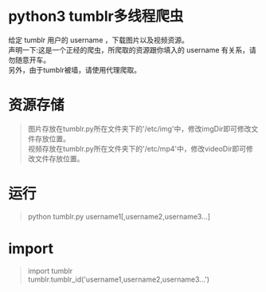 # python3 tumblr多线程爬虫
给定 tumblr 用户的 username ，下载图片以及视频资源。  
声明一下:这是一个正经的爬虫，所爬取的资源跟你填入的 username 有关系，请勿随意开车。  
另外，由于tumblr被墙，请使用代理爬取。

# 资源存储
>图片存放在tumblr.py所在文件夹下的'/etc/img'中，修改imgDir即可修改文件存放位置。  
>视频存放在tumblr.py所在文件夹下的'/etc/mp4'中，修改videoDir即可修改文件存放位置。

# 运行
>python tumblr.py username1[,username2,username3...]

# import
>import tumblr  
>tumblr.tumblr_id('username1,username2,username3...')

